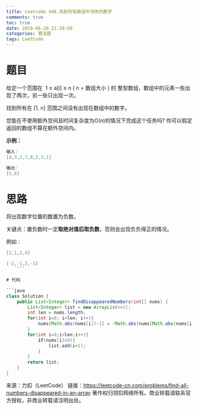 ```yaml
---
title: Leetcode 448.找到所有数组中消失的数字
comments: true
toc: true
date: 2019-06-20 21:29:50
categories: 算法题
tags: LeetCode
---
```


# 题目

给定一个范围在  1 ≤ a[i] ≤ n ( n = 数组大小 ) 的 整型数组，数组中的元素一些出现了两次，另一些只出现一次。

找到所有在 [1, n] 范围之间没有出现在数组中的数字。

您能在不使用额外空间且时间复杂度为O(n)的情况下完成这个任务吗? 你可以假定返回的数组不算在额外空间内。

**示例：**
```java
输入:
[4,3,2,7,8,2,3,1]

输出:
[5,6]
```
# 思路

将出现数字位置的数置为负数。

关键点：置负数时一定**取绝对值后取负数**，否则会出现负负得正的情况。

例如：

```java
[2,1,2,4]
```
```java
[-2,-1,2,-1]
    ```

# 代码

```java
class Solution {
    public List<Integer> findDisappearedNumbers(int[] nums) {
        List<Integer> list = new ArrayList<>();
        int len = nums.length;
        for(int i=0; i<len; i++){
            nums[Math.abs(nums[i])-1] = -Math.abs(nums[Math.abs(nums[i])-1]);
        }
        for(int i=0;i<len;i++){
            if(nums[i]>0){
                list.add(i+1);
            }
        }
        return list;
    }
}
```

来源：力扣（LeetCode）
链接：https://leetcode-cn.com/problems/find-all-numbers-disappeared-in-an-array
著作权归领扣网络所有。商业转载请联系官方授权，非商业转载请注明出处。
